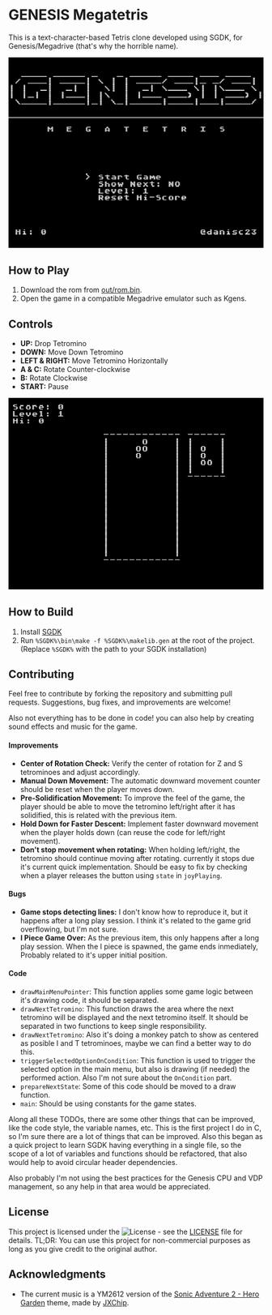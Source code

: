 # GENESIS Megatetris

This is a text-character-based Tetris clone developed using SGDK, for Genesis/Megadrive (that's why the horrible name).

![Title Screen](title_screen.png)

## How to Play

1. Download the rom from [out/rom.bin](out/rom.bin).
2. Open the game in a compatible Megadrive emulator such as Kgens.

## Controls

- **UP:** Drop Tetromino
- **DOWN:** Move Down Tetromino
- **LEFT & RIGHT:** Move Tetromino Horizontally
- **A & C:** Rotate Counter-clockwise
- **B:** Rotate Clockwise
- **START:** Pause

![Gameplay](gameplay.gif)

## How to Build

1. Install [SGDK](https://github.com/Stephane-D/SGDK/wiki/SGDK-Installation)
2. Run `%SGDK%\bin\make -f %SGDK%\makelib.gen` at the root of the project. (Replace `%SGDK%` with the path to your SGDK installation)

## Contributing

Feel free to contribute by forking the repository and submitting pull requests. Suggestions, bug fixes, and improvements are welcome!

Also not everything has to be done in code! you can also help by creating sound effects and music for the game.

#### Improvements
- **Center of Rotation Check:** Verify the center of rotation for Z and S tetrominoes and adjust accordingly.
- **Manual Down Movement:** The automatic downward movement counter should be reset when the player moves down.
- **Pre-Solidification Movement:** To improve the feel of the game, the player should be able to move the tetromino left/right after it has solidified, this is related with the previous item.
- **Hold Down for Faster Descent:** Implement faster downward movement when the player holds down (can reuse the code for left/right movement).
- **Don't stop movement when rotating:** When holding left/right, the tetromino should continue moving after rotating. currently it stops due it's current quick implementation. Should be easy to fix by checking when a player releases the button using `state` in `joyPlaying`.

#### Bugs
- **Game stops detecting lines:** I don't know how to reproduce it, but it happens after a long play session. I think it's related to the game grid overflowing, but I'm not sure.
- **I Piece Game Over:** As the previous item, this only happens after a long play session. When the I piece is spawned, the game ends inmediately, Probably related to it's upper initial position.

#### Code
- `drawMainMenuPointer`: This function applies some game logic between it's drawing code, it should be separated.
- `drawNextTetromino`: This function draws the area where the next tetromino will be displayed and the next tetromino itself. It should be separated in two functions to keep single responsibility.
- `drawNextTetromino`: Also it's doing a monkey patch to show as centered as posible I and T tetrominoes, maybe we can find a better way to do this.
- `triggerSelectedOptionOnCondition`: This function is used to trigger the selected option in the main menu, but also is drawing (if needed) the performed action. Also I'm not sure about the `OnCondition` part.
- `prepareNextState`: Some of this code should be moved to a draw function.
- `main`: Should be using constants for the game states.

Along all these TODOs, there are some other things that can be improved, like the code style, the variable names, etc. This is the first project I do in C, so I'm sure there are a lot of things that can be improved. Also this began as a quick project to learn SGDK having everything in a single file, so the scope of a lot of variables and functions should be refactored, that also would help to avoid circular header dependencies.

Also probably I'm not using the best practices for the Genesis CPU and VDP management, so any help in that area would be appreciated.

## License

This project is licensed under the ![License](https://img.shields.io/static/v1?label=license&message=CC-BY-4.0&color=green) - see the [LICENSE](LICENSE) file for details.
TL;DR: You can use this project for non-commercial purposes as long as you give credit to the original author.

## Acknowledgments
- The current music is a YM2612 version of the [Sonic Adventure 2 - Hero Garden](https://www.youtube.com/watch?v=pevjY2Wb8zM) theme, made by [JXChip](https://www.youtube.com/@JXChip).